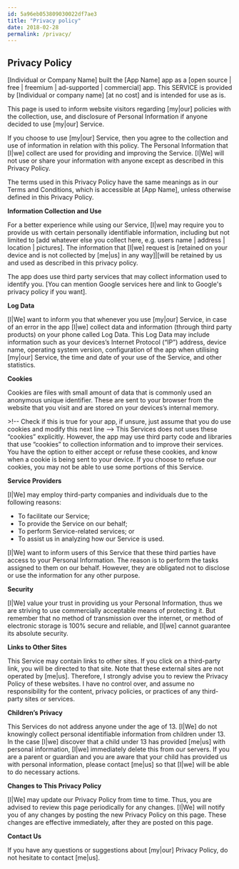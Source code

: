 ```yaml
---
id: 5a96eb053809030022df7ae3
title: "Privacy policy"
date: 2018-02-28
permalink: /privacy/
---
```


## Privacy Policy

\[Individual or Company Name\] built the \[App Name\] app as a \[open source | free | freemium | ad-supported |
commercial\] app. This SERVICE is provided by \[Individual or company name\] \[at no cost\] and is intended for use as
is.

This page is used to inform website visitors regarding \[my|our\] policies with the collection, use, and disclosure of
Personal Information if anyone decided to use \[my|our\] Service.

If you choose to use \[my|our\] Service, then you agree to the collection and use of information in relation with this
policy. The Personal Information that \[I|we\] collect are used for providing and improving the Service. \[I|We\] will
not use or share your information with anyone except as described in this Privacy Policy.

The terms used in this Privacy Policy have the same meanings as in our Terms and Conditions, which is accessible at
\[App Name\], unless otherwise defined in this Privacy Policy.

**Information Collection and Use**

For a better experience while using our Service, \[I|we\] may require you to provide us with certain personally
identifiable information, including but not limited to \[add whatever else you collect here, e.g. users name | address |
location | pictures\]. The information that \[I|we\] request is \[retained on your device and is not collected by
\[me|us\] in any way\]|\[will be retained by us and used as described in this privacy policy.

The app does use third party services that may collect information used to identify you. \[You can mention Google
services here and link to Google's privacy policy if you want\].

**Log Data**

\[I|We\] want to inform you that whenever you use \[my|our\] Service, in case of an error in the app \[I|we\] collect
data and information (through third party products) on your phone called Log Data. This Log Data may include information
such as your devices’s Internet Protocol (“IP”) address, device name, operating system version, configuration of the app
when utilising \[my|our\] Service, the time and date of your use of the Service, and other statistics.

**Cookies**

Cookies are files with small amount of data that is commonly used an anonymous unique identifier. These are sent to your
browser from the website that you visit and are stored on your devices’s internal memory.

\>!-- Check if this is true for your app, if unsure, just assume that you do use cookies and modify this next line -->
This Services does not uses these “cookies” explicitly. However, the app may use third party code and libraries that use
“cookies” to collection information and to improve their services. You have the option to either accept or refuse these
cookies, and know when a cookie is being sent to your device. If you choose to refuse our cookies, you may not be able
to use some portions of this Service.

**Service Providers**

\[I|We\] may employ third-party companies and individuals due to the following reasons:

-   To facilitate our Service;
-   To provide the Service on our behalf;
-   To perform Service-related services; or
-   To assist us in analyzing how our Service is used.

\[I|We\] want to inform users of this Service that these third parties have access to your Personal Information. The
reason is to perform the tasks assigned to them on our behalf. However, they are obligated not to disclose or use the
information for any other purpose.

**Security**

\[I|We\] value your trust in providing us your Personal Information, thus we are striving to use commercially acceptable
means of protecting it. But remember that no method of transmission over the internet, or method of electronic storage
is 100% secure and reliable, and \[I|we\] cannot guarantee its absolute security.

**Links to Other Sites**

This Service may contain links to other sites. If you click on a third-party link, you will be directed to that site.
Note that these external sites are not operated by \[me|us\]. Therefore, I strongly advise you to review the Privacy
Policy of these websites. I have no control over, and assume no responsibility for the content, privacy policies, or
practices of any third-party sites or services.

**Children’s Privacy**

This Services do not address anyone under the age of 13. \[I|We\] do not knowingly collect personal identifiable
information from children under 13. In the case \[I|we\] discover that a child under 13 has provided \[me|us\] with
personal information, \[I|we\] immediately delete this from our servers. If you are a parent or guardian and you are
aware that your child has provided us with personal information, please contact \[me|us\] so that \[I|we\] will be able
to do necessary actions.

**Changes to This Privacy Policy**

\[I|We\] may update our Privacy Policy from time to time. Thus, you are advised to review this page periodically for any
changes. \[I|We\] will notify you of any changes by posting the new Privacy Policy on this page. These changes are
effective immediately, after they are posted on this page.

**Contact Us**

If you have any questions or suggestions about \[my|our\] Privacy Policy, do not hesitate to contact \[me|us\].
